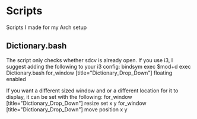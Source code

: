# Scripts
Scripts I made for my Arch setup

## Dictionary.bash

The script only checks whether sdcv is already open. If you use i3, I suggest adding the following to your i3 config:
bindsym exec $mod+d exec Dictionary.bash
for_window [title="Dictionary_Drop_Down"] floating enabled

If you want a different sized window and or a different location for it to display, it can be set with the following:
for_window [title="Dictionary_Drop_Down"] resize set x y
for_window [title="Dictionary_Drop_Down"] move position x y
